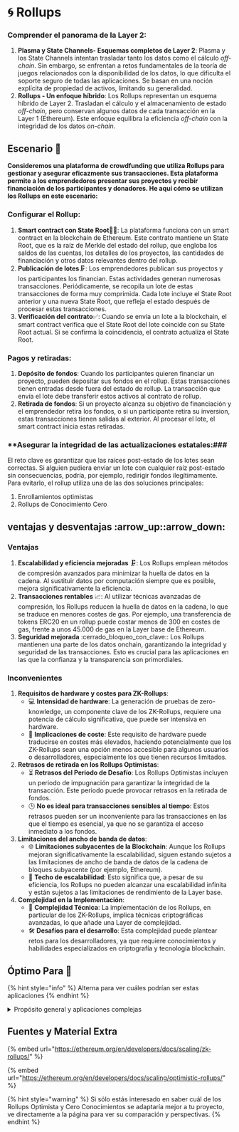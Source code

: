 # 🌀 Rollups

### **Comprender el panorama de la Layer 2:**

1. **Plasma y State Channels- Esquemas completos de Layer 2**: Plasma y los State Channels intentan trasladar tanto los datos como el cálculo _off-chain_. Sin embargo, se enfrentan a retos fundamentales de la teoría de juegos relacionados con la disponibilidad de los datos, lo que dificulta el soporte seguro de todas las aplicaciones. Se basan en una noción explícita de propiedad de activos, limitando su generalidad.
2. **Rollups - Un enfoque híbrido**: Los Rollups representan un esquema híbrido de Layer 2. Trasladan el cálculo y el almacenamiento de estado _off-chain_, pero conservan algunos datos de cada transacción en la Layer 1 (Ethereum). Este enfoque equilibra la eficiencia _off-chain_ con la integridad de los datos _on-chain_.

## Escenario 🌟

**Consideremos una plataforma de crowdfunding que utiliza Rollups para gestionar y asegurar eficazmente sus transacciones. Esta plataforma permite a los emprendedores presentar sus proyectos y recibir financiación de los participantes y donadores. He aquí cómo se utilizan los Rollups en este escenario:**

### **Configurar el Rollup:**

1. **Smart contract con State Root**📜🌳: La plataforma funciona con un smart contract en la blockchain de Ethereum. Este contrato mantiene un State Root, que es la raíz de Merkle del estado del rollup, que engloba los saldos de las cuentas, los detalles de los proyectos, las cantidades de financiación y otros datos relevantes dentro del rollup.
2. **Publicación de lotes**🗜️: Los emprendedores publican sus proyectos y los participantes los financian. Estas actividades generan numerosas transacciones. Periódicamente, se recopila un lote de estas transacciones de forma muy comprimida. Cada lote incluye el State Root anterior y una nueva State Root, que refleja el estado después de procesar estas transacciones.
3. **Verificación del contrato**✅: Cuando se envía un lote a la blockchain, el smart contract verifica que el State Root del lote coincide con su State Root actual. Si se confirma la coincidencia, el contrato actualiza el State Root.

### **Pagos y retiradas:**

1. **Depósito de fondos**: Cuando los participantes quieren financiar un proyecto, pueden depositar sus fondos en el rollup. Estas transacciones tienen entradas desde fuera del estado de rollup. La transacción que envía el lote debe transferir estos activos al contrato de rollup.
2. **Retirada de fondos**: Si un proyecto alcanza su objetivo de financiación y el emprendedor retira los fondos, o si un participante retira su inversion, estas transacciones tienen salidas al exterior. Al procesar el lote, el smart contract inicia estas retiradas.

### \*\*Asegurar la integridad de las actualizaciones estatales:##\#

El reto clave es garantizar que las raíces post-estado de los lotes sean correctas. Si alguien pudiera enviar un lote con cualquier raíz post-estado sin consecuencias, podría, por ejemplo, redirigir fondos ilegítimamente. Para evitarlo, el rollup utiliza una de las dos soluciones principales:

1. Enrollamientos optimistas
2. Rollups de Conocimiento Cero

## ventajas y desventajas :arrow\_up::arrow\_down:

### Ventajas

1. **Escalabilidad y eficiencia mejoradas** 🗜️: Los Rollups emplean métodos de compresión avanzados para minimizar la huella de datos en la cadena. Al sustituir datos por computación siempre que es posible, mejora significativamente la eficiencia.
2. **Transacciones rentables** 📈: Al utilizar técnicas avanzadas de compresión, los Rollups reducen la huella de datos en la cadena, lo que se traduce en menores costes de gas. Por ejemplo, una transferencia de tokens ERC20 en un rollup puede costar menos de 300 en costes de gas, frente a unos 45.000 de gas en la Layer base de Ethereum.
3. **Seguridad mejorada** :cerrado\_bloqueo\_con\_clave:: Los Rollups mantienen una parte de los datos onchain, garantizando la integridad y seguridad de las transacciones. Esto es crucial para las aplicaciones en las que la confianza y la transparencia son primordiales.

### Inconvenientes

1. **Requisitos de hardware y costes para ZK-Rollups**:
   * 💻 **Intensidad de hardware**: La generación de pruebas de zero-knowledge, un componente clave de los ZK-Rollups, requiere una potencia de cálculo significativa, que puede ser intensiva en hardware.
   * 💸 **Implicaciones de coste**: Este requisito de hardware puede traducirse en costes más elevados, haciendo potencialmente que los ZK-Rollups sean una opción menos accesible para algunos usuarios o desarrolladores, especialmente los que tienen recursos limitados.
2. **Retrasos de retirada en los Rollups Optimistas**:
   * ⏳ **Retrasos del Periodo de Desafío**: Los Rollups Optimistas incluyen un periodo de impugnación para garantizar la integridad de la transacción. Este periodo puede provocar retrasos en la retirada de fondos.
   * 🕒 **No es ideal para transacciones sensibles al tiempo**: Estos retrasos pueden ser un inconveniente para las transacciones en las que el tiempo es esencial, ya que no se garantiza el acceso inmediato a los fondos.
3. **Limitaciones del ancho de banda de datos**:
   * 🌐 **Limitaciones subyacentes de la Blockchain**: Aunque los Rollups mejoran significativamente la escalabilidad, siguen estando sujetos a las limitaciones de ancho de banda de datos de la cadena de bloques subyacente (por ejemplo, Ethereum).
   * 🚧 **Techo de escalabilidad**: Esto significa que, a pesar de su eficiencia, los Rollups no pueden alcanzar una escalabilidad infinita y están sujetos a las limitaciones de rendimiento de la Layer base.
4. **Complejidad en la Implementación**:
   * 🧠 **Complejidad Técnica**: La implementación de los Rollups, en particular de los ZK-Rollups, implica técnicas criptográficas avanzadas, lo que añade una Layer de complejidad.
   * 🛠️ **Desafíos para el desarrollo**: Esta complejidad puede plantear retos para los desarrolladores, ya que requiere conocimientos y habilidades especializados en criptografía y tecnología blockchain.

## Óptimo Para 🎯

{% hint style="info" %}
Alterna para ver cuáles podrían ser estas aplicaciones
{% endhint %}

<details>

<summary>Propósito general y aplicaciones complejas</summary>

1. **Aplicaciones DeFi**: En el espacio de las finanzas descentralizadas (DeFi), los Rollups pueden ser especialmente útiles. Proporcionan la escalabilidad necesaria para gestionar transacciones e interacciones financieras complejas, como el comercio, los préstamos y los empréstitos, al tiempo que garantizan la seguridad y la integridad de los datos.
2. **Mercados NFT**: Para las plataformas de tokens no fungibles (NFT), los Rollups ofrecen una forma eficaz de gestionar un gran volumen de actividades como por ejemplo: mintear, compra o venta. Reducen los costes de gas asociados a estas transacciones, haciendo más accesible el comercio de NFT.
3. **Ejecución Inteligente de Contratos**: Los Rollups son muy adecuados para aplicaciones que requieren complejas interacciones de contratos inteligentes. Al descargar la computación fuera de la cadena, permiten que los contratos más complejos e intensivos en computación se ejecuten de forma más eficiente que en la cadena principal.
4. **Interacciones a través de la cadena**: Para las aplicaciones que requieren interacciones a través de diferentes redes de blockchain, los Rollups pueden facilitar transacciones y comunicaciones entre cadenas más eficientes.
5. **Aplicaciones centradas en la privacidad**: Especialmente con los ZK-Rollups, hay una capa añadida de privacidad, ya que los datos de las transacciones se comprimen y validan mediante pruebas de zero-knowledge, lo que los hace adecuados para aplicaciones que dan prioridad a la privacidad del usuario.
6. **DApps escalables (aplicaciones descentralizadas)**: Las DApps que pretenden escalar sin comprometer la seguridad y la descentralización se benefician de los Rollups. Pueden gestionar más usuarios y transacciones sin los típicos cuellos de botella de la cadena de bloques principal.
7. **Soluciones empresariales de cadena de bloques**: Para los negocios y empresas que buscan aprovechar la tecnología blockchain para la gestión de la cadena de suministro, la verificación de la identidad y otras aplicaciones, los Rollups ofrecen una solución escalable y eficiente.

</details>

## Fuentes y Material Extra

{% embed url="https://ethereum.org/en/developers/docs/scaling/zk-rollups/" %}

{% embed url="https://ethereum.org/en/developers/docs/scaling/optimistic-rollups/" %}

{% hint style="warning" %}
Si sólo estás interesado en saber cuál de los Rollups Optimista y Cero Conocimientos se adaptaría mejor a tu proyecto, ve directamente a la página  para ver su comparación y perspectivas.
{% endhint %}
